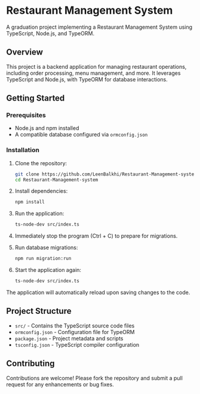 # Restaurant Management System

A graduation project implementing a Restaurant Management System using TypeScript, Node.js, and TypeORM.

## Overview

This project is a backend application for managing restaurant operations, including order processing, menu management, and more. It leverages TypeScript and Node.js, with TypeORM for database interactions.

## Getting Started

### Prerequisites

* Node.js and npm installed
* A compatible database configured via `ormconfig.json`

### Installation

1. Clone the repository:

   ```bash
   git clone https://github.com/LeenBalkhi/Restaurant-Management-system.git
   cd Restaurant-Management-system
   ```

2. Install dependencies:

   ```bash
   npm install
   ```

3. Run the application:

   ```bash
   ts-node-dev src/index.ts
   ```

4. Immediately stop the program (Ctrl + C) to prepare for migrations.

5. Run database migrations:

   ```bash
   npm run migration:run
   ```

6. Start the application again:

   ```bash
   ts-node-dev src/index.ts
   ```

The application will automatically reload upon saving changes to the code.

## Project Structure

* `src/` - Contains the TypeScript source code files
* `ormconfig.json` - Configuration file for TypeORM
* `package.json` - Project metadata and scripts
* `tsconfig.json` - TypeScript compiler configuration

## Contributing

Contributions are welcome! Please fork the repository and submit a pull request for any enhancements or bug fixes.

